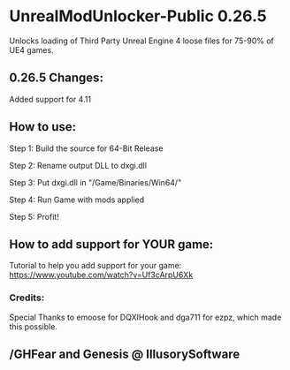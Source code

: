 # UnrealModUnlocker-Public 0.26.5
Unlocks loading of Third Party Unreal Engine 4 loose files for 75-90% of UE4 games.

## 0.26.5 Changes:

Added support for 4.11


## How to use:
Step 1: Build the source for 64-Bit Release

Step 2: Rename output DLL to dxgi.dll

Step 3: Put dxgi.dll in "/Game/Binaries/Win64/"

Step 4: Run Game with mods applied

Step 5: Profit!






## How to add support for YOUR game:
Tutorial to help you add support for your game: https://www.youtube.com/watch?v=Uf3cArpU6Xk



### Credits:
Special Thanks to emoose for DQXIHook and dga711 for ezpz, which made this possible.


## /GHFear and Genesis @ IllusorySoftware
